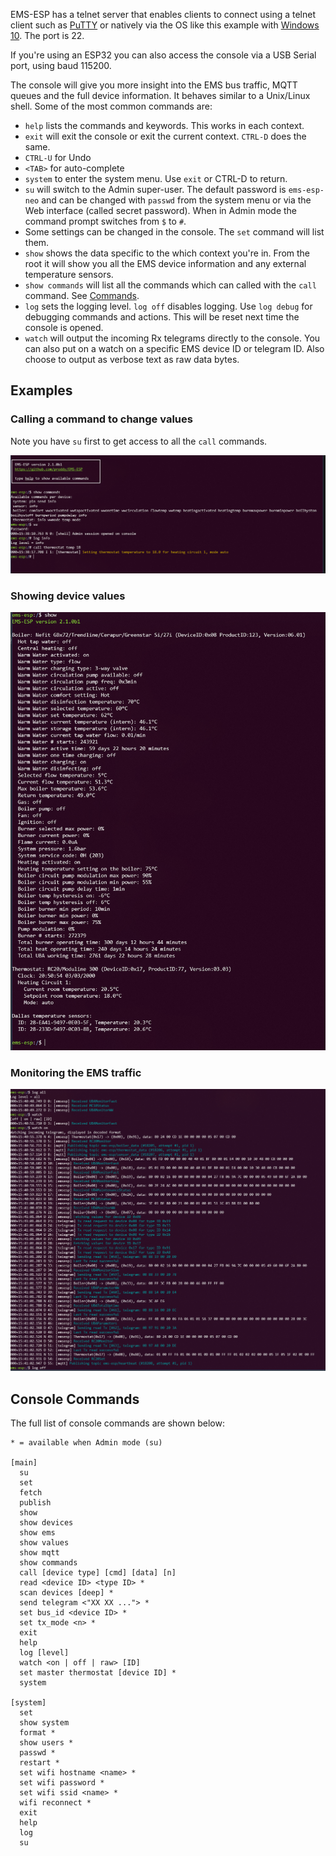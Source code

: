 EMS-ESP has a telnet server that enables clients to connect using a telnet client such as [PuTTY](https://www.chiark.greenend.org.uk/~sgtatham/putty/latest.html) or natively via the OS like this example with [Windows 10](https://www.technipages.com/windows-10-enable-telnet). The port is 22. 

If you're using an ESP32 you can also access the console via a USB Serial port, using baud 115200.

The console will give you more insight into the EMS bus traffic, MQTT queues and the full device information. It behaves similar to a Unix/Linux shell. Some of the most common commands are:

  * `help` lists the commands and keywords. This works in each context.
  * `exit` will exit the console or exit the current context. `CTRL-D` does the same.
  * `CTRL-U` for Undo
  * `<TAB>` for auto-complete
  * `system` to enter the system menu. Use `exit` or CTRL-D to return.
  * `su` will switch to the Admin super-user. The default password is `ems-esp-neo` and can be changed with `passwd` from the system menu or via the Web interface (called secret password). When in Admin mode the command prompt switches from `$` to `#`.
  * Some settings can be changed in the console. The `set` command will list them.
  * `show` shows the data specific to the which context you're in. From the root it will show you all the EMS device information and any external temperature sensors.
  * `show commands` will list all the commands which can called with the `call` command. See [Commands](API).
  * `log` sets the logging level. `log off` disables logging. Use `log debug` for debugging commands and actions. This will be reset next time the console is opened.
  * `watch` will output the incoming Rx telegrams directly to the console. You can also put on a watch on a specific EMS device ID or telegram ID. Also choose to output as verbose text as raw data bytes.

## Examples

### Calling a command to change values

Note you have `su` first to get access to all the `call` commands.

![Console](_media/console1.PNG ':size=80%')

### Showing device values
![Console](_media/console2.PNG ':size=80%')

### Monitoring the EMS traffic
![Console](_media/console3.PNG ':size=80%')

## Console Commands

The full list of console commands are shown below:

```
* = available when Admin mode (su)

[main]
  su
  set
  fetch
  publish
  show
  show devices
  show ems
  show values
  show mqtt
  show commands
  call [device type] [cmd] [data] [n]
  read <device ID> <type ID> *
  scan devices [deep] *
  send telegram <"XX XX ..."> *
  set bus_id <device ID> *
  set tx_mode <n> *
  exit
  help
  log [level]
  watch <on | off | raw> [ID]
  set master thermostat [device ID] *
  system

[system]
  set
  show system
  format *
  show users *
  passwd *
  restart *
  set wifi hostname <name> *
  set wifi password *
  set wifi ssid <name> *
  wifi reconnect *
  exit
  help
  log
  su
 ```
